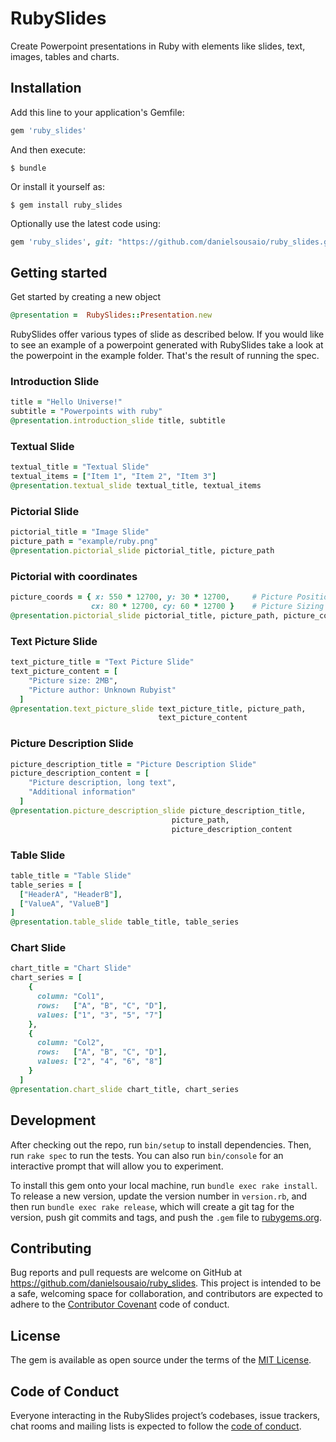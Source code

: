 # RubySlides

Create Powerpoint presentations in Ruby with elements like slides, text, images, tables and charts.

## Installation

Add this line to your application's Gemfile:

```ruby
gem 'ruby_slides'
```

And then execute:

    $ bundle

Or install it yourself as:

    $ gem install ruby_slides

Optionally use the latest code using:

```ruby
gem 'ruby_slides', git: "https://github.com/danielsousaio/ruby_slides.git"
```

## Getting started


Get started by creating a new object

```ruby
@presentation =  RubySlides::Presentation.new
```

RubySlides offer various types of slide as described below. If you would like
to see an example of a powerpoint generated with RubySlides take a look at the
powerpoint in the example folder. That's the result of running the spec.


### Introduction Slide

```ruby
title = "Hello Universe!"
subtitle = "Powerpoints with ruby"
@presentation.introduction_slide title, subtitle
```

### Textual Slide

```ruby
textual_title = "Textual Slide"
textual_items = ["Item 1", "Item 2", "Item 3"]
@presentation.textual_slide textual_title, textual_items
```

### Pictorial Slide

```ruby
pictorial_title = "Image Slide"
picture_path = "example/ruby.png"
@presentation.pictorial_slide pictorial_title, picture_path
```

### Pictorial with coordinates

```ruby
picture_coords = { x: 550 * 12700, y: 30 * 12700,     # Picture Position
                  cx: 80 * 12700, cy: 60 * 12700 }    # Picture Sizing
@presentation.pictorial_slide pictorial_title, picture_path, picture_coords
```

### Text Picture Slide

```ruby
text_picture_title = "Text Picture Slide"
text_picture_content = [
    "Picture size: 2MB", 
    "Picture author: Unknown Rubyist"
  ]
@presentation.text_picture_slide text_picture_title, picture_path,
                                 text_picture_content
```

### Picture Description Slide

```ruby
picture_description_title = "Picture Description Slide"
picture_description_content = [
    "Picture description, long text",
    "Additional information"
  ]
@presentation.picture_description_slide picture_description_title,
                                    picture_path,
                                    picture_description_content
```

### Table Slide

```ruby
table_title = "Table Slide"
table_series = [
  ["HeaderA", "HeaderB"],
  ["ValueA", "ValueB"]
]
@presentation.table_slide table_title, table_series
```

### Chart Slide

```ruby
chart_title = "Chart Slide"
chart_series = [
    {
      column: "Col1",
      rows:   ["A", "B", "C", "D"],
      values: ["1", "3", "5", "7"]
    },
    {
      column: "Col2",
      rows:   ["A", "B", "C", "D"],
      values: ["2", "4", "6", "8"]
    }
  ]
@presentation.chart_slide chart_title, chart_series
```

## Development

After checking out the repo, run `bin/setup` to install dependencies. Then, run `rake spec` to run the tests. You can also run `bin/console` for an interactive prompt that will allow you to experiment.

To install this gem onto your local machine, run `bundle exec rake install`. To release a new version, update the version number in `version.rb`, and then run `bundle exec rake release`, which will create a git tag for the version, push git commits and tags, and push the `.gem` file to [rubygems.org](https://rubygems.org).

## Contributing

Bug reports and pull requests are welcome on GitHub at https://github.com/danielsousaio/ruby_slides. This project is intended to be a safe, welcoming space for collaboration, and contributors are expected to adhere to the [Contributor Covenant](http://contributor-covenant.org) code of conduct.

## License

The gem is available as open source under the terms of the [MIT License](http://opensource.org/licenses/MIT).

## Code of Conduct

Everyone interacting in the RubySlides project’s codebases, issue trackers, chat rooms and mailing lists is expected to follow the [code of conduct](https://github.com/[USERNAME]/ruby_slides/blob/master/CODE_OF_CONDUCT.md).
